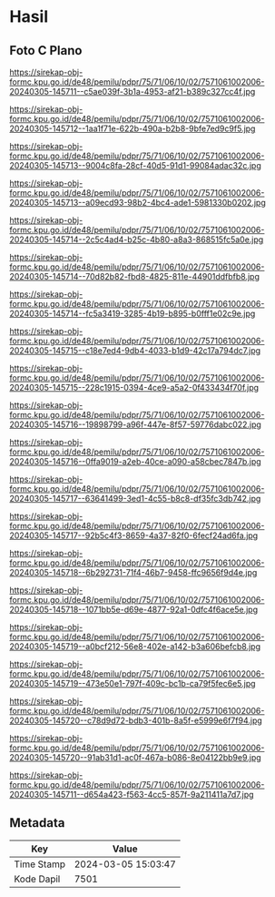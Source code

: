 # Hasil

## Foto C Plano

https://sirekap-obj-formc.kpu.go.id/de48/pemilu/pdpr/75/71/06/10/02/7571061002006-20240305-145711--c5ae039f-3b1a-4953-af21-b389c327cc4f.jpg

https://sirekap-obj-formc.kpu.go.id/de48/pemilu/pdpr/75/71/06/10/02/7571061002006-20240305-145712--1aa1f71e-622b-490a-b2b8-9bfe7ed9c9f5.jpg

https://sirekap-obj-formc.kpu.go.id/de48/pemilu/pdpr/75/71/06/10/02/7571061002006-20240305-145713--9004c8fa-28cf-40d5-91d1-99084adac32c.jpg

https://sirekap-obj-formc.kpu.go.id/de48/pemilu/pdpr/75/71/06/10/02/7571061002006-20240305-145713--a09ecd93-98b2-4bc4-ade1-5981330b0202.jpg

https://sirekap-obj-formc.kpu.go.id/de48/pemilu/pdpr/75/71/06/10/02/7571061002006-20240305-145714--2c5c4ad4-b25c-4b80-a8a3-868515fc5a0e.jpg

https://sirekap-obj-formc.kpu.go.id/de48/pemilu/pdpr/75/71/06/10/02/7571061002006-20240305-145714--70d82b82-fbd8-4825-811e-44901ddfbfb8.jpg

https://sirekap-obj-formc.kpu.go.id/de48/pemilu/pdpr/75/71/06/10/02/7571061002006-20240305-145714--fc5a3419-3285-4b19-b895-b0fff1e02c9e.jpg

https://sirekap-obj-formc.kpu.go.id/de48/pemilu/pdpr/75/71/06/10/02/7571061002006-20240305-145715--c18e7ed4-9db4-4033-b1d9-42c17a794dc7.jpg

https://sirekap-obj-formc.kpu.go.id/de48/pemilu/pdpr/75/71/06/10/02/7571061002006-20240305-145715--228c1915-0394-4ce9-a5a2-0f433434f70f.jpg

https://sirekap-obj-formc.kpu.go.id/de48/pemilu/pdpr/75/71/06/10/02/7571061002006-20240305-145716--19898799-a96f-447e-8f57-59776dabc022.jpg

https://sirekap-obj-formc.kpu.go.id/de48/pemilu/pdpr/75/71/06/10/02/7571061002006-20240305-145716--0ffa9019-a2eb-40ce-a090-a58cbec7847b.jpg

https://sirekap-obj-formc.kpu.go.id/de48/pemilu/pdpr/75/71/06/10/02/7571061002006-20240305-145717--63641499-3ed1-4c55-b8c8-df35fc3db742.jpg

https://sirekap-obj-formc.kpu.go.id/de48/pemilu/pdpr/75/71/06/10/02/7571061002006-20240305-145717--92b5c4f3-8659-4a37-82f0-6fecf24ad6fa.jpg

https://sirekap-obj-formc.kpu.go.id/de48/pemilu/pdpr/75/71/06/10/02/7571061002006-20240305-145718--6b292731-71f4-46b7-9458-ffc9656f9d4e.jpg

https://sirekap-obj-formc.kpu.go.id/de48/pemilu/pdpr/75/71/06/10/02/7571061002006-20240305-145718--1071bb5e-d69e-4877-92a1-0dfc4f6ace5e.jpg

https://sirekap-obj-formc.kpu.go.id/de48/pemilu/pdpr/75/71/06/10/02/7571061002006-20240305-145719--a0bcf212-56e8-402e-a142-b3a606befcb8.jpg

https://sirekap-obj-formc.kpu.go.id/de48/pemilu/pdpr/75/71/06/10/02/7571061002006-20240305-145719--473e50e1-797f-409c-bc1b-ca79f5fec6e5.jpg

https://sirekap-obj-formc.kpu.go.id/de48/pemilu/pdpr/75/71/06/10/02/7571061002006-20240305-145720--c78d9d72-bdb3-401b-8a5f-e5999e6f7f94.jpg

https://sirekap-obj-formc.kpu.go.id/de48/pemilu/pdpr/75/71/06/10/02/7571061002006-20240305-145720--91ab31d1-ac0f-467a-b086-8e04122bb9e9.jpg

https://sirekap-obj-formc.kpu.go.id/de48/pemilu/pdpr/75/71/06/10/02/7571061002006-20240305-145711--d654a423-f563-4cc5-857f-9a211411a7d7.jpg


## Metadata

| Key        | Value               |
| ---------- | ------------------- |
| Time Stamp | 2024-03-05 15:03:47 |
| Kode Dapil | 7501                |



